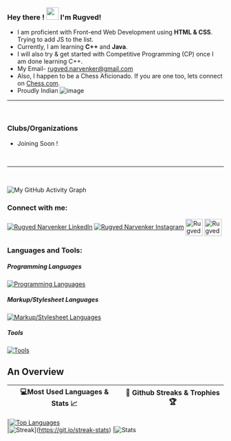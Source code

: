 ### Hey there ! <img src="https://github.com/TheDudeThatCode/TheDudeThatCode/blob/master/Assets/Hi.gif" width="29px"> I'm Rugved!

- I am proficient with Front-end Web Development using <strong>HTML & CSS</strong>. Trying to add JS to the list. 
- Currently, I am learning <strong>C++</strong> and <strong>Java</strong>.<br>
- I will also try & get started with Competitive Programming (CP) once I am done learning C++.
- My Email- rugved.narvenker@gmail.com<br>
- Also, I happen to be a Chess Aficionado. If you are one too, lets connect on [Chess.com](https://www.chess.com/member/rugved-narvenker).<br>
- Proudly Indian ![image](https://user-images.githubusercontent.com/29044907/185760009-f2327724-8961-4a43-bdb0-6a4e1bcb3c99.png)



<hr/>
<br>

### Clubs/Organizations
- Joining Soon !

<br>  
<hr/>
<br>
  
  ![My GitHub Activity Graph](https://activity-graph.herokuapp.com/graph?username=Rugved1512&theme=react-dark)


  <h3 align="left">Connect with me:</h3>
<p align="left">
  <a href="https://www.linkedin.com/in/rugved-narvenker/" target="blank">
    <img
      src="https://skillicons.dev/icons?i=linkedin)](https://skillicons.dev"
      alt="Rugved Narvenker LinkedIn"
  /></a>
  <a href="https://www.instagram.com/rugvednarvenker/" target="blank"
    ><img
      src="https://skillicons.dev/icons?i=instagram)](https://skillicons.dev"
      alt="Rugved Narvenker Instagram"
  /></a>
  <a href="https://www.chess.com/member/rugved-narvenker" target="blank"
    ><img
      align="center"
      src="https://img.icons8.com/color/48/1A1A1A/chess-com.png"
      alt="Rugved Narvenker Chesscom"
      height="40"
      width="40"
  /></a>  
  <a href="mailto: rugved.narvenker@gmail.com">
    <img 
      align="center" 
      src="https://img.icons8.com/color/48/000000/gmail--v1.png" 
      alt="Rugved Narvenker Email" 
      height="40" 
      width="40"
  /></a>
</p>
 

<h3 align="left">Languages and Tools:</h3>
<h5 align="left">Programming Languages</h5>
 <a href="#" target="_blank">
    <img
      src="https://skillicons.dev/icons?i=c,cpp,js)](https://skillicons.dev"
      alt="Programming Languages"
    />
  </a>
  
<h5 align="left">Markup/Stylesheet Languages</h5>
 <a href="#" target="_blank">
    <img
      src="https://skillicons.dev/icons?i=html,css)](https://skillicons.dev"
      alt="Markup/Stylesheet Languages"
    />
  </a>
  
<h5 align="left">Tools</h5>
 <a href="#" target="_blank">
    <img
      src="https://skillicons.dev/icons?i=git,github,vscode)](https://skillicons.dev"
      alt="Tools"
    />
  </a>
<br>

<h2 align="left">An Overview</h2>

|💻Most Used Languages & Stats 📈|🎯 Github Streaks & Trophies 🏆|
|-----------------------------------|----------------------------------|

|[![Top Languages](https://github-readme-stats.vercel.app/api/top-langs/?username=Rugved1512&show_icons=true&theme=midnight-purple&layout=compact&hide_title=true)](https://github.com/Rugved1512)  
|![Streak](https://github-readme-streak-stats.herokuapp.com/?user=Rugved15121&theme=github-dark)](https://git.io/streak-stats)
|![Stats](https://github-readme-stats.vercel.app/api?username=Rugved1512&theme=chartreuse-dark_icons=true)
<br>




